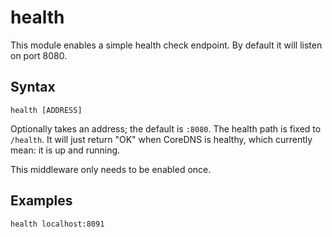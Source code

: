 # health

This module enables a simple health check endpoint.
By default it will listen on port 8080.

## Syntax

~~~
health [ADDRESS]
~~~

Optionally takes an address; the default is `:8080`. The health path is fixed to `/health`. It
will just return "OK" when CoreDNS is healthy, which currently mean: it is up and running.

This middleware only needs to be enabled once.

## Examples

~~~
health localhost:8091
~~~
